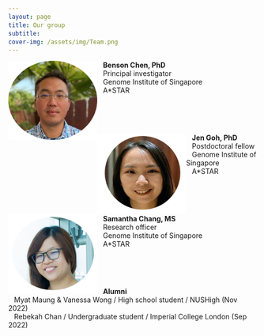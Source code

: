 ```yaml
---
layout: page
title: Our group
subtitle: 
cover-img: /assets/img/Team.png
---
```

<img alt="Benson Chen, PhD" align="left" src="/assets/img/Benson_C1.png" width="180" height="160"/>

&nbsp;&nbsp;&nbsp;<b>Benson Chen, PhD</b><br>
&nbsp;&nbsp;&nbsp;Principal investigator<br>
&nbsp;&nbsp;&nbsp;Genome Institute of Singapore<br>
&nbsp;&nbsp;&nbsp;A*STAR<br>

<br><br><br>

<img alt="Jen Goh, PhD" align="left" src="/assets/img/Jen_C1.png" width="180" height="160"/>

&nbsp;&nbsp;&nbsp;<b>Jen Goh, PhD</b><br>
&nbsp;&nbsp;&nbsp;Postdoctoral fellow<br>
&nbsp;&nbsp;&nbsp;Genome Institute of Singapore<br>
&nbsp;&nbsp;&nbsp;A*STAR<br>

<br><br><br>

<img alt="Samantha Chang, MS" align="left" src="/assets/img/Sam_C1.png" width="180" height="160"/>

&nbsp;&nbsp;&nbsp;<b>Samantha Chang, MS</b><br>
&nbsp;&nbsp;&nbsp;Research officer<br>
&nbsp;&nbsp;&nbsp;Genome Institute of Singapore<br>
&nbsp;&nbsp;&nbsp;A*STAR<br>

<br><br><br>


&nbsp;&nbsp;&nbsp;<b>Alumni</b><br>
&nbsp;&nbsp;&nbsp;Myat Maung & Vanessa Wong / High school student / NUSHigh (Nov 2022)<br>
&nbsp;&nbsp;&nbsp;Rebekah Chan / Undergraduate student / Imperial College London (Sep 2022)<br>

<br><br><br>
